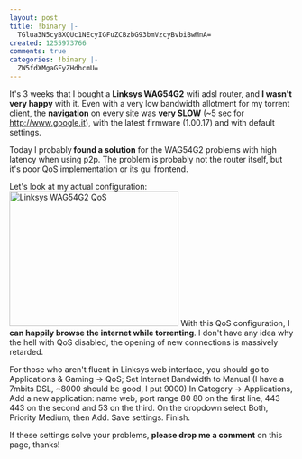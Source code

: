 ```yaml
---
layout: post
title: !binary |-
  TGlua3N5cyBXQUc1NEcyIGFuZCBzbG93bmVzcyBvbiBwMnA=
created: 1255973766
comments: true
categories: !binary |-
  ZW5fdXMgaGFyZHdhcmU=
---
```

It's 3 weeks that I bought a <strong>Linksys WAG54G2</strong> wifi adsl router, and <strong>I wasn't very happy</strong> with it.
Even with a very low bandwidth allotment for my torrent client, the <strong>navigation</strong> on every site was <strong>very SLOW</strong> (~5 sec for http://www.google.it), with the latest firmware (1.00.17) and with default settings.

Today I probably<strong> found a solution</strong> for the WAG54G2 problems with high latency when using p2p. The problem is probably not the router itself, but it's poor QoS implementation or its gui frontend.

Let's look at my actual configuration:
<a href="http://tech.libersoft.it/wp-content/uploads/2009/10/screenshot_02.png"><img src="http://tech.libersoft.it/wp-content/uploads/2009/10/screenshot_02-300x239.png" alt="Linksys WAG54G2 QoS" title="Linksys WAG54G2 QoS" width="300" height="239" class="alignnone size-medium wp-image-297" /></a>
With this QoS configuration, <strong>I can happily browse the internet while torrenting</strong>. I don't have any idea why the hell with QoS disabled, the opening of new connections is massively retarded.

For those who aren't fluent in Linksys web interface, you should go to Applications &
Gaming -> QoS;
Set Internet Bandwidth to Manual (I have a 7mbits DSL, ~8000 should be good, I put 9000)
In Category -> Applications, Add a new application: name web, port range 80 80 on the first line, 443 443 on the second and 53 on the third. On the dropdown select Both, Priority Medium, then Add.
Save settings.
Finish.

If these settings solve your problems, <strong>please drop me a comment</strong> on this page, thanks!
